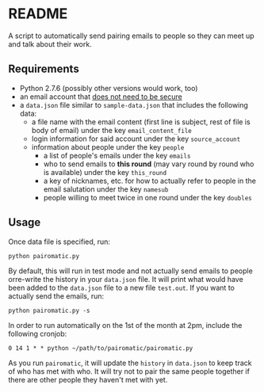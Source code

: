 # README

A script to automatically send pairing emails to people so they can meet up and
talk about their work.

## Requirements

* Python 2.7.6 (possibly other versions would work, too)
* an email account that
[does not need to be secure](https://support.google.com/accounts/answer/6010255?hl=en)
* a `data.json` file similar to `sample-data.json` that includes the following
data:
	- a file name with the email content (first line is subject, rest of file is
	body of email) under the key `email_content_file`
	- login information for said account under the key `source_account`
	- information about people under the key `people`
		- a list of people's emails under the key `emails`
		- who to send emails to **this round** (may vary round by round who is
		available) under the key `this_round`
		- a key of nicknames, etc. for how to actually refer to people in the
		email salutation under the key `namesub`
		- people willing to meet twice in one round under the key `doubles`

## Usage

Once data file is specified, run:

	python pairomatic.py

By default, this will run in test mode and not actually send emails to people
orre-write the history in your `data.json` file. It will print what would have
been added to the `data.json` file to a new file `test.out`. If you want to
actually send the emails, run:

	python pairomatic.py -s

In order to run automatically on the 1st of the month at 2pm, include the
following cronjob:

	0 14 1 * * python ~/path/to/pairomatic/pairomatic.py

As you run `pairomatic`, it will update the `history` in `data.json` to keep
track of who has met with who. It will try not to pair the same people together
if there are other people they haven't met with yet.
